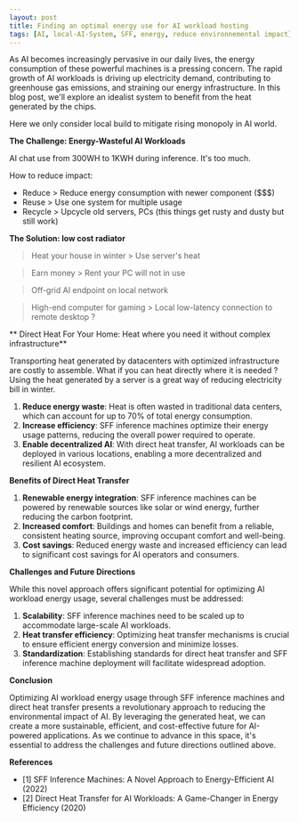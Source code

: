 ```yaml
---
layout: post
title: Finding an optimal energy use for AI workload hosting
tags: [AI, local-AI-System, SFF, energy, reduce environnemental impact]
---
```


As AI becomes increasingly pervasive in our daily lives, the energy consumption of these powerful machines is a pressing concern. The rapid growth of AI workloads is driving up electricity demand, contributing to greenhouse gas emissions, and straining our energy infrastructure. In this blog post, we'll explore an idealist system to benefit from the heat generated by the chips.

Here we only consider local build to mitigate rising monopoly in AI world. 

**The Challenge: Energy-Wasteful AI Workloads**

AI chat use from 300WH to 1KWH during inference. It's too much.

How to reduce impact:
- Reduce > Reduce energy consumption with newer component ($$$)
- Reuse > Use one system for multiple usage
- Recycle > Upcycle old servers, PCs (this things get rusty and dusty but still work)

**The Solution:  low cost radiator**

> Heat your house in winter > Use server's heat

> Earn money > Rent your PC will not in use

> Off-grid AI endpoint on local network

> High-end computer for gaming > Local low-latency connection to remote desktop ?


** Direct Heat For Your Home: Heat where you need it without complex infrastructure**

Transporting heat generated by datacenters with optimized infrastructure are costly to assemble. What if you can heat directly where it is needed ? Using the heat generated by a server is a great way of reducing electricity bill in winter.

1. **Reduce energy waste**: Heat is often wasted in traditional data centers, which can account for up to 70% of total energy consumption.
2. **Increase efficiency**: SFF inference machines optimize their energy usage patterns, reducing the overall power required to operate.
3. **Enable decentralized AI**: With direct heat transfer, AI workloads can be deployed in various locations, enabling a more decentralized and resilient AI ecosystem.

**Benefits of Direct Heat Transfer**

1. **Renewable energy integration**: SFF inference machines can be powered by renewable sources like solar or wind energy, further reducing the carbon footprint.
2. **Increased comfort**: Buildings and homes can benefit from a reliable, consistent heating source, improving occupant comfort and well-being.
3. **Cost savings**: Reduced energy waste and increased efficiency can lead to significant cost savings for AI operators and consumers.

**Challenges and Future Directions**

While this novel approach offers significant potential for optimizing AI workload energy usage, several challenges must be addressed:

1. **Scalability**: SFF inference machines need to be scaled up to accommodate large-scale AI workloads.
2. **Heat transfer efficiency**: Optimizing heat transfer mechanisms is crucial to ensure efficient energy conversion and minimize losses.
3. **Standardization**: Establishing standards for direct heat transfer and SFF inference machine deployment will facilitate widespread adoption.

**Conclusion**

Optimizing AI workload energy usage through SFF inference machines and direct heat transfer presents a revolutionary approach to reducing the environmental impact of AI. By leveraging the generated heat, we can create a more sustainable, efficient, and cost-effective future for AI-powered applications. As we continue to advance in this space, it's essential to address the challenges and future directions outlined above.

**References**

* [1] SFF Inference Machines: A Novel Approach to Energy-Efficient AI (2022)
* [2] Direct Heat Transfer for AI Workloads: A Game-Changer in Energy Efficiency (2020)

